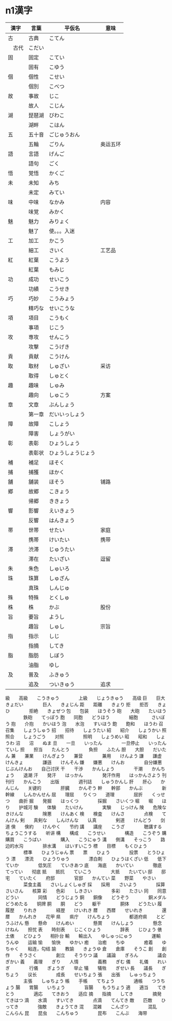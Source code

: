 # n1漢字
漢字 | 言葉 | 平仮名 | 意味
-|-|-|-|
古 | 古典 | こてん
 | 　古代 | こだい
固 | 固定 | こてい
 |  | 固有 | こゆう
個 | 個性 | こせい
 |  | 個別 | こべつ
故 | 事故 | じこ
 |  | 故人 | こじん
湖 | 琵琶湖 | びわこ
 |  | 湖畔 | こはん
五 | 五十音 | ごじゅうおん
 |  | 五輪 | ごりん | 奥运五环
語 | 言語 | げんご
 |  | 語句 | ごく
悟 | 覚悟 | かくご
未 | 未知 | みち
 |  | 未定 | みてい
味 | 中味 | なかみ | 内容
 |  | 味覚 | みかく
魅 | 魅力 | みりょく
 |  | 魅了 | 使。。。入迷
工 | 加工 | かこう
 |  | 細工 | さいく | 工艺品
紅 | 紅葉 | こうよう
 |  | 紅葉 | もみじ
功 | 成功 | せいこう
 |  | 功績 | こうせき
巧 | 巧妙 | こうみょう
 |  | 精巧な | せいこうな
項 | 項目 | こうもく
 |  | 事項 | じこう
攻 | 専攻 | せんこう
 |  | 攻撃 | こうげき
貢 | 貢献 | こうけん
取 | 取材 | しゅざい | 采访
 |  | 取得 | しゅとく
趣 | 趣味 | しゅみ
 |  | 趣向 | しゅこう | 方案
章 | 文章 | ぶんしょう
 |  | 第一章 | だいいっしょう
障 | 故障 | こしょう
 |  | 障害 | しょうがい
彰 | 表彰 | ひょうしょう
 |  | 表彰状 | ひょうしょうじょう
補 | 補足 | ほそく
捕 | 捕獲 | ほかく
舗 | 舗装 | ほそう | 铺路
郷 | 故郷 | こきょう
 |  | 帰郷 | ききょう
響 | 影響 | えいきょう
 |  | 反響 | はんきょう
帯 | 世帯 | せたい | 家庭
 |  | 携帯 | けいたい | 携带
滞 | 渋滞 | じゅうたい
 |  | 滞在 | たいざい | 逗留
朱 | 朱色 | しゅいろ
珠 | 珠算 | しゅざん
 |  | 真珠 | しんじゅ
殊 | 特殊 | とくしゅ
株 | 株 | かぶ | 股份
旨 | 要旨 | ようし
 |  | 趣旨 | しゅし | 宗旨
指 | 指示 | しじ
 |  | 指摘 | してき
脂 | 脂肪 | しぼう
 |  | 油脂 | ゆし
及 | 普及 | ふきゅう
 |  | 追及 | ついきゅう | 追求
級　　高級　　こうきゅう
　　　　上級　　じょうきゅう　　高级
巨　　巨大　　きょだい
　　　　巨人　　きょじん
距　　距離　　きょり
拒　　拒否　　きょひ
　　　　拒絶　　きょぜつ
包　　包装　　ほうそう
砲　　大砲　　たいほう
　　　　鉄砲　　てっぽう
胞　　同胞　　どうほう
　　　　細胞　　　さいぼう
抱　　介抱　　かいほう
泡　　水泡　　すいほう
飽　　飽和　　ほうわ
召　　召集　　しょうしゅう
招　　招待　　しょうたい
紹　　紹介　　しょうかい
照　　照合　　しょうごう　　对照
　　　　照明　　しょうめい
昭　　昭和　　しょうわ
沼　　沼　　ぬま
旦　　一旦　　いったん
　　　　一旦停止　　いったんていし
担　　担当　　たんとう
　　　　負担　　ふたん
胆　　大胆　　だいたん
兼　　兼業　　けんぎょう　　兼营
　　　　兼用　　けんよう
謙　　謙虚　　けんきょ
　　　　謙遜　　けんそん
嫌　　嫌悪　　けんお
　　　　自分嫌悪　　じぶんけんお　　自己讨厌
干　　干渉　　かんしょう
　　　　干潮　　かんちょう　　退潮
汗　　発汗　　はっかん
　　　　発汗作用　　はっかんさよう
刊　　刊行　　かんこう　　出版
　　　　週刊誌　　しゅうかんし
肝　　肝心　　かんじん　　关键的
　　　　肝臓　　かんぞう
幹　　幹部　　かんぶ
　　　　新幹線　　しんかんせん
屈　　理屈　　りくつ　　道理
　　　　屈折　　くっせつ　　曲折
掘　　発掘　　はっくつ
　　　　採掘　　さいくつ
堀　　堀　　ほり　　护城河
験　　体験　　たいけん
　　　　実験　　じっけん
険　　危険な　　きけんな
　　　　険悪　　けんあく
検　　検査　　けんさ
　　　　点検　　てんけん
剣　　真剣な　　しんけんな　　认真
　　　　剣道　　けんどう　　剑道
倹　　倹約　　けんやく　　节约
講　　講座　　こうざ
　　　　聴講する　　ちょうこうする　　听讲
構　　構成　　こうせい
　　　　構造　　こうぞう
購　　購買　　こうばい
　　　　購入　　こうにゅう
溝　　側溝　　そっこう　　路边的水沟
　　　　排水溝　　はいすいこう
標　　目標　　もくひょう
　　　　標準　　ひょうじゅん
票　　票　　ひょう
　　　　投票　　とうひょう
漂　　漂流　　ひょうりゅう
　　　　漂白剤　　ひょうはくざい
低　　低下　　ていか
　　　　低気圧　　ていきあつ
底　　海底　　かいてい
　　　　徹底　　てってい　　彻底
抵　　抵抗　　ていこう
　　　　大抵　　たいてい
邸　　邸宅　　ていたく　　府邸
　　　　官邸　　かんてい
菜　　野菜　　やさい
　　　　菜食主義　　さいしょくしゅぎ
採　　採用　　さいよう
　　　　採算　　さいさん　　核算
彩　　色彩　　しきさい
　　　　多彩　　たさい
同　　同意　　どうい
　　　　同情　　どうじょう
銅　　銅像　　どうぞう
　　　　銅メダル　　どうめたる　　铜牌
胴　　胴　　どう　　躯干
　　　　胴体　　どうたい
履　　履歴　　りれき
　　　　経歴　　けいれき
暦　　西暦　　せいれき
　　　　還暦　　かんれき　　花甲
県　　県庁　　けんちょう
　　　　都道府県　　とどうふけん
懸　　懸命　　けんめい
　　　　懸賞　　けんしょう
　　　　懸念　　けねん　　担忧
表　　時刻表　　じこくひょう
　　　　辞表　　じひょう
俵　　土俵　　どひょう　　相扑台
輸　　輸出入　　ゆしゅっにゅう
　　　　運輸　　うんゆ　　运输
愉　　愉快　　ゆかい
癒　　治癒　　ちゆ
　　　　癒着　　ゆちゃく　　粘连，勾结
諭　　教諭　　きょうゆ
倉　　倉庫　　そうこ
創　　創作　　そうさく
　　　　創立　　そうりつ
議　　議論　　ぎろん
　　　　議会　　ぎかい
義　　義理　　ぎり　　人情
　　　　義務　　ぎむ
儀　　礼儀　　れいぎ
　　　　行儀　　ぎょうぎ　　举止
犠　　犠牲　　ぎせい
長　　議長　　ぎちょう　　议长
　　　　成長　　せいちょう
張　　出張　　しゅっちょう
　　　　主張　　しゅちょう
帳　　手帳　　てちょう
　　　　通帳　　つうちょう
腸　　胃腸　　いちょう
　　　　盲腸　　もうちょう
適　　適当　　てきとう
　　　　適応　　てきおう　　适应
摘　　指摘　　してき
　　　　摘発　　てきはつ
滴　　水滴　　すいてき
　　　　点滴　　てんてき
敵　　匹敵　　ひってき
　　　　強敵　　きょうてき
混　　混雑　　こんざつ
　　　　混乱　　こんらん
昆　　昆虫　　こんちゅう
　　　　昆布　　こんぶ　　海带

